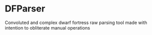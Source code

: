 DFParser
========

Convoluted and complex dwarf fortress raw parsing tool made with intention to obliterate manual operations
